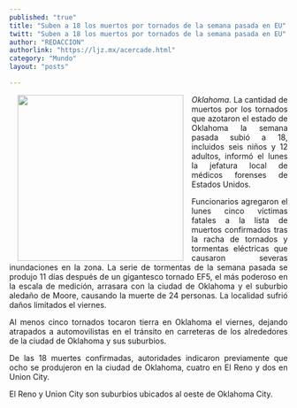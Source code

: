 ```yaml
---
published: "true"
title: "Suben a 18 los muertos por tornados de la semana pasada en EU"
twitt: "Suben a 18 los muertos por tornados de la semana pasada en EU"
author: "REDACCION"
authorlink: "https://ljz.mx/acercade.html"
category: "Mundo"
layout: "posts"

---
```


<img src="http://ljz.mx/images/stories/fotos_junio2013/tornados.jpg" border="0" width="300" style="margin-left: 15px; margin-right: 15px; float: left;" />

<p style="text-align: justify;">
  <em>Oklahoma.</em> La cantidad de muertos por los tornados que azotaron el estado de Oklahoma la semana pasada subió a 18, incluidos seis niños y 12 adultos, informó el lunes la jefatura local de médicos forenses de Estados Unidos.
</p>

<p style="text-align: justify;">
  Funcionarios agregaron el lunes cinco víctimas fatales a la lista de muertos confirmados tras la racha de tornados y tormentas eléctricas que causaron severas inundaciones en la zona. La serie de tormentas de la semana pasada se produjo 11 días después de un gigantesco tornado EF5, el más poderoso en la escala de medición, arrasara con la ciudad de Oklahoma y el suburbio aledaño de Moore, causando la muerte de 24 personas. La localidad sufrió daños limitados el viernes.
</p>

<p style="text-align: justify;">
  Al menos cinco tornados tocaron tierra en Oklahoma el viernes, dejando atrapados a automovilistas en el tránsito en carreteras de los alrededores de la ciudad de Oklahoma y sus suburbios.
</p>

<p style="text-align: justify;">
  De las 18 muertes confirmadas, autoridades indicaron previamente que ocho se produjeron en la ciudad de Oklahoma, cuatro en El Reno y dos en Union City.
</p>

<p style="text-align: justify;">
  El Reno y Union City son suburbios ubicados al oeste de Oklahoma City.
</p>
